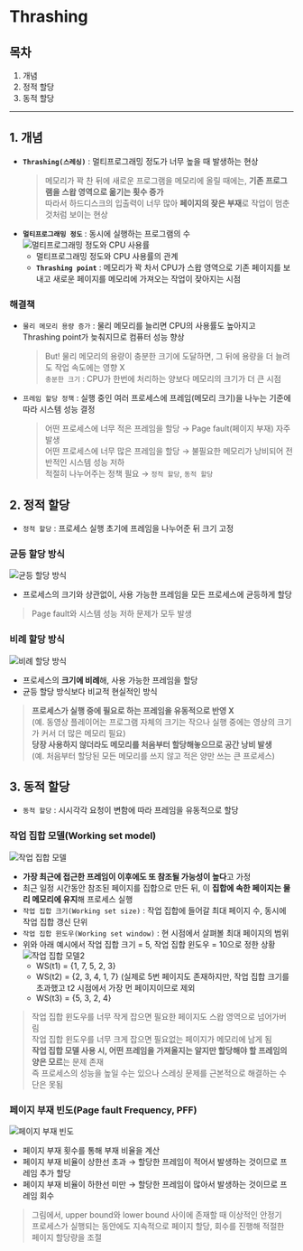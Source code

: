# Thrashing


## 목차
1. 개념
2. 정적 할당
3. 동적 할당

---

## 1. 개념
- **`Thrashing(스레싱)`** : 멀티프로그래밍 정도가 너무 높을 때 발생하는 현상
  > 메모리가 꽉 찬 뒤에 새로운 프로그램을 메모리에 올릴 때에는, **기존 프로그램을 스왑 영역으로 옮기는 횟수 증가**<br>
  > 따라서 하드디스크의 입출력이 너무 많아 **페이지의 잦은 부재**로 작업이 멈춘 것처럼 보이는 현상<br>
- **`멀티프로그래밍 정도`** : 동시에 실행하는 프로그램의 수
  ![멀티프로그래밍 정도와 CPU 사용률](https://velog.velcdn.com/images/chappi/post/860b35c8-dc1a-4ee1-b228-48e3da231e77/image.png)
  - 멀티프로그래밍 정도와 CPU 사용률의 관계
  - **`Thrashing point`** : 메모리가 꽉 차서 CPU가 스왑 영역으로 기존 페이지를 보내고 새로운 페이지를 메모리에 가져오는 작업이 잦아지는 시점

### 해결책
- `물리 메모리 용량 증가` : 물리 메모리를 늘리면 CPU의 사용률도 높아지고 Thrashing point가 늦춰지므로 컴퓨터 성능 향상
  > But! 물리 메모리의 용량이 충분한 크기에 도달하면, 그 뒤에 용량을 더 늘려도 작업 속도에는 영향 X<br>
  > `충분한 크기` : CPU가 한번에 처리하는 양보다 메모리의 크기가 더 큰 시점
- `프레임 할당 정책` : 실행 중인 여러 프로세스에 프레임(메모리 크기)을 나누는 기준에 따라 시스템 성능 결정
  > 어떤 프로세스에 너무 적은 프레임을 할당 → Page fault(페이지 부재) 자주 발생<br>
  > 어떤 프로세스에 너무 많은 프레임을 할당 → 불필요한 메모리가 낭비되어 전반적인 시스템 성능 저하<br>
  > 적절히 나누어주는 정책 필요 → `정적 할당`, `동적 할당`

## 2. 정적 할당
- `정적 할당` : 프로세스 실행 초기에 프레임을 나누어준 뒤 크기 고정
### 균등 할당 방식
  ![균등 할당 방식](https://github.com/CS-Algorithm-Study/CS/assets/90232934/3eee1c82-30e9-4d87-a910-4af0c44eef73)
  - 프로세스의 크기와 상관없이, 사용 가능한 프레임을 모든 프로세스에 균등하게 할당
  > Page fault와 시스템 성능 저하 문제가 모두 발생

### 비례 할당 방식
  ![비례 할당 방식](https://velog.velcdn.com/images/chappi/post/ee0ec64f-81ec-4719-a037-bd751d58be23/image.png)
  - 프로세스의 **크기에 비례**해, 사용 가능한 프레임을 할당
  - 균등 할당 방식보다 비교적 현실적인 방식
  > **프로세스가 실행 중에 필요로 하는 프레임을 유동적으로 반영 X**<br>
  > (예. 동영상 플레이어는 프로그램 자체의 크기는 작으나 실행 중에는 영상의 크기가 커서 더 많은 메모리 필요)<br>
  > **당장 사용하지 않더라도 메모리를 처음부터 할당해놓으므로 공간 낭비 발생**<br>
  > (예. 처음부터 할당된 모든 메모리를 쓰지 않고 적은 양만 쓰는 큰 프로세스)

## 3. 동적 할당
- `동적 할당` : 시시각각 요청이 변함에 따라 프레임을 유동적으로 할당
### 작업 집합 모델(Working set model)
  ![작업 집합 모델](https://velog.velcdn.com/images/chappi/post/fcaf9bab-e340-4801-872f-65451da3d52a/image.png)
  - **가장 최근에 접근한 프레임이 이후에도 또 참조될 가능성이 높다**고 가정
  - 최근 일정 시간동안 참조된 페이지를 집합으로 만든 뒤, 이 **집합에 속한 페이지는 물리 메모리에 유지**해 프로세스 실행
  - `작업 집합 크기(Working set size)` : 작업 집합에 들어갈 최대 페이지 수, 동시에 작업 집합 갱신 단위
  - `작업 집합 윈도우(Working set window)` : 현 시점에서 살펴볼 최대 페이지의 범위
  - 위와 아래 예시에서 작업 집합 크기 = 5, 작업 집합 윈도우 = 10으로 정한 상황
  ![작업 집합 모델2](https://velog.velcdn.com/images/chappi/post/fcaf9bab-e340-4801-872f-65451da3d52a/image.png)
    - WS(t1) = {1, 7, 5, 2, 3}
    - WS(t2) = {2, 3, 4, 1, 7} (실제로 5번 페이지도 존재하지만, 작업 집합 크기를 초과했고 t2 시점에서 가장 먼 페이지이므로 제외
    - WS(t3) = {5, 3, 2, 4}
  > 작업 집합 윈도우를 너무 작게 잡으면 필요한 페이지도 스왑 영역으로 넘어가버림<br>
  > 작업 집합 윈도우를 너무 크게 잡으면 필요없는 페이지가 메모리에 남게 됨<br>
  > **작업 집합 모델 사용 시, 어떤 프레임을 가져올지는 알지만 할당해야 할 프레임의 양은 모르**는 문제 존재<br>
  > 즉 프로세스의 성능을 높일 수는 있으나 스레싱 문제를 근본적으로 해결하는 수단은 못됨

### 페이지 부재 빈도(Page fault Frequency, PFF)
  ![페이지 부재 빈도](https://velog.velcdn.com/images/chappi/post/71754045-7bc0-40a6-adb5-f57466735358/image.png)
  - 페이지 부재 횟수를 통해 부재 비율을 계산
  - 페이지 부재 비율이 상한선 초과 → 할당한 프레임이 적어서 발생하는 것이므로 프레임 추가 할당
  - 페이지 부재 비율이 하한선 미만 → 할당한 프레임이 많아서 발생하는 것이므로 프레임 회수
  > 그림에서, upper bound와 lower bound 사이에 존재할 때 이상적인 안정기<br>
  > 프로세스가 실행되는 동안에도 지속적으로 페이지 할당, 회수를 진행해 적절한 페이지 할당량을 조절

